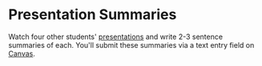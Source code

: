 ---
---

# Presentation Summaries

Watch four other students' [presentations](presentation.md) and write 2-3 sentence summaries of each. You'll submit these summaries via a text entry field on [Canvas](https://byu.instructure.com/courses/25261/assignments).
